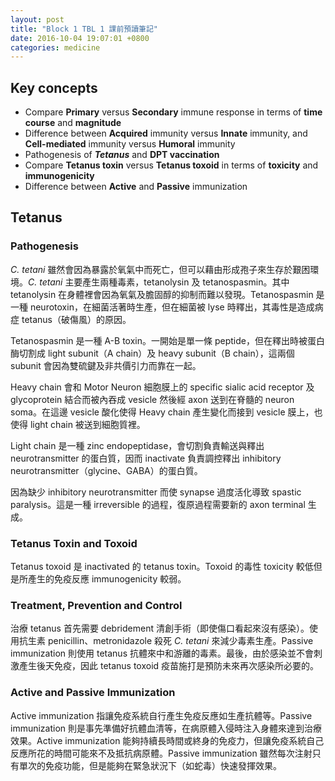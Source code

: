 ```yaml
---
layout: post
title: "Block 1 TBL 1 課前預讀筆記"
date: 2016-10-04 19:07:01 +0800
categories: medicine
---
```

## Key concepts

* Compare **Primary** versus **Secondary** immune response in terms of **time course** and **magnitude**
* Difference between **Acquired** immunity versus **Innate** immunity, and **Cell-mediated** immunity versus **Humoral** immunity
* Pathogenesis of ***Tetanus*** and **DPT vaccination**
* Compare **Tetanus toxin** versus **Tetanus toxoid** in terms of **toxicity** and **immunogenicity**
* Difference between **Active** and **Passive** immunization

## Tetanus

### Pathogenesis

*C. tetani* 雖然會因為暴露於氧氣中而死亡，但可以藉由形成孢子來生存於艱困環境。*C. tetani* 主要產生兩種毒素，tetanolysin 及 tetanospasmin。其中 tetanolysin 在身體裡會因為氧氣及膽固醇的抑制而難以發現。Tetanospasmin 是一種 neurotoxin，在細菌活著時生產，但在細菌被 lyse 時釋出，其毒性是造成病症 tetanus（破傷風）的原因。

Tetanospasmin 是一種 A-B toxin。一開始是單一條 peptide，但在釋出時被蛋白酶切割成 light subunit（A chain）及 heavy subunit（B chain），這兩個 subunit 會因為雙硫鍵及非共價引力而靠在一起。

Heavy chain 會和 Motor Neuron 細胞膜上的 specific sialic acid receptor 及 glycoprotein 結合而被內吞成 vesicle 然後經 axon 送到在脊髓的 neuron soma。在這邊 vesicle 酸化使得 Heavy chain 產生變化而接到 vesicle 膜上，也使得 light chain 被送到細胞質裡。

Light chain 是一種 zinc endopeptidase，會切割負責輸送與釋出 neurotransmitter 的蛋白質，因而 inactivate 負責調控釋出 inhibitory neurotransmitter（glycine、GABA）的蛋白質。

因為缺少 inhibitory neurotransmitter 而使 synapse 過度活化導致 spastic paralysis。這是一種 irreversible 的過程，復原過程需要新的 axon terminal 生成。

### Tetanus Toxin and Toxoid

Tetanus toxoid 是 inactivated 的 tetanus toxin。Toxoid 的毒性 toxicity 較低但是所產生的免疫反應 immunogenicity 較弱。

### Treatment, Prevention and Control

治療 tetanus 首先需要 debridement 清創手術（即使傷口看起來沒有感染）。使用抗生素 penicillin、metronidazole 殺死 *C. tetani* 來減少毒素生產。Passive immunization 則使用 tetanus 抗體來中和游離的毒素。最後，由於感染並不會刺激產生後天免疫，因此 tetanus toxoid 疫苗施打是預防未來再次感染所必要的。

### Active and Passive Immunization

Active immunization 指讓免疫系統自行產生免疫反應如生產抗體等。Passive immunization 則是事先準備好抗體血清等，在病原體入侵時注入身體來達到治療效果。Active immunization 能夠持續長時間或終身的免疫力，但讓免疫系統自己反應所花的時間可能來不及抵抗病原體。Passive immunization 雖然每次注射只有單次的免疫功能，但是能夠在緊急狀況下（如蛇毒）快速發揮效果。
